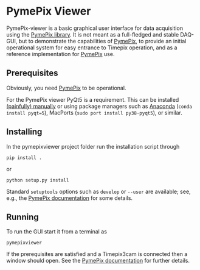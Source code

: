 # PymePix Viewer

PymePix-viewer is a basic graphical user interface for data acquisition using the [PymePix
library](https://github.com/CFEL-CMI/pymepix). It is not meant as a full-fledged and stable DAQ-GUI,
but to demonstrate the capabilities of [PymePix](https://github.com/CFEL-CMI/pymepix), to provide an
initial operational system for easy entrance to Timepix operation, and as a reference implementation
for [PymePix](https://github.com/CFEL-CMI/pymepix) use.


## Prerequisites

Obviously, you need [PymePix](https://github.com/CFEL-CMI/pymepix) to be operational.

For the PymePix viewer PyQt5 is a requirement. This can be installed [(painfully)
manually](https://www.metachris.com/2016/03/how-to-install-qt56-pyqt5-virtualenv-python3) or using
package managers such as [Anaconda](https://www.anaconda.com) (`conda install pyqt=5`), MacPorts
(`sudo port install py38-pyqt5`), or similar.


## Installing

In the pymepixviewer project folder run the installation script through
```
pip install .
```
or
```
python setup.py install
```
Standard `setuptools` options such as `develop` or `--user` are available; see, e.g., the
[PymePix documentation](https://pymepix.readthedocs.io) for some details.


## Running

To run the GUI start it from a terminal as
```
pymepixviewer
```

If the prerequisites are satisfied and a Timepix3cam is connected then a window should open. See the
[PymePix documentation](https://pymepix.readthedocs.io) for further details.




<!-- Put Emacs local variables into HTML comment
Local Variables:
coding: utf-8
fill-column: 100
End:
-->
